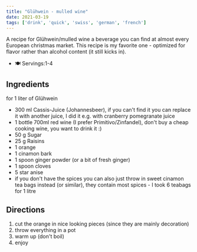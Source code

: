 ```yaml
---
title: "Glühwein - mulled wine"
date: 2021-03-19
tags: ['drink', 'quick', 'swiss', 'german', 'french']
---
```


A recipe for Glühwein/mulled wine a beverage you can find at almost every European christmas market. This recipe is my favorite one - optimized for flavor rather than alcohol content (it still kicks in).

- 🍽️ Servings:1-4

## Ingredients

for 1 liter of Glühwein

- 300 ml Cassis-Juice (Johannesbeer), if you can't find it you can replace it with another juice, I did it e.g. with cranberry pomegranate juice
- 1 bottle 700ml red wine (I prefer Primitivo/Zinfandel), don't buy a cheap cooking wine, you want to drink it :)
- 50 g Sugar
- 25 g Raisins
- 1 orange
- 1 cinamon bark
- 1 spoon ginger powder (or a bit of fresh ginger)
- 1 spoon cloves
- 5 star anise
- if you don't have the spices you can also just throw in sweet cinamon tea bags instead (or similar), they contain most spices - I took 6 teabags for 1 litre

## Directions

1. cut the orange in nice looking pieces (since they are mainly decoration)
2. throw everything in a pot
3. warm up (don't boil)
4. enjoy
